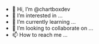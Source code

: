 - 👋 Hi, I’m @chartboxdev
- 👀 I’m interested in ...
- 🌱 I’m currently learning ...
- 💞️ I’m looking to collaborate on ...
- 📫 How to reach me ...

<!---
chartboxdev/chartboxdev is a ✨ special ✨ repository because its `README.md` (this file) appears on your GitHub profile.
You can click the Preview link to take a look at your changes.
--->
